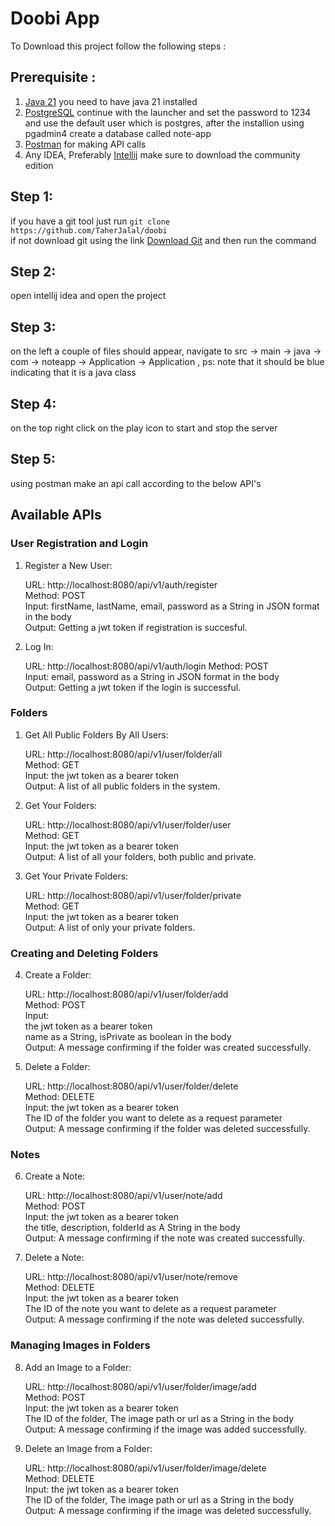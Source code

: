 # Doobi App
To Download this project follow the following steps :
## Prerequisite : 
1. [Java 21](https://www.oracle.com/java/technologies/downloads/) you need to have java 21 installed <br>
2. [PostgreSQL](https://www.enterprisedb.com/downloads/postgres-postgresql-downloads) continue with the launcher and set the password to 1234 and use the default user which is postgres, after the installion using pgadmin4 create a database called note-app<br>
3. [Postman](https://www.postman.com/downloads/) for making API calls <br>
4. Any IDEA, Preferably [Intellij](https://www.jetbrains.com/idea/download/?section=windows) make sure to download the community edition
## Step 1: 
if you have a git tool just run ```git clone https://github.com/TaherJalal/doobi``` <br>if not download git using the link [Download Git](https://git-scm.com/downloads) and then run the command
## Step 2: 
open intellij idea and open the project<br>
## Step 3: 
on the left a couple of files should appear, navigate to  src -> main -> java -> com -> noteapp -> Application -> Application , ps: note that it should be blue indicating that it is a java class
## Step 4: 
on the top right click on the play icon to start and stop the server
## Step 5: 
using postman make an api call according to the below API's <br>

## Available APIs

### User Registration and Login

1. Register a New User:

    URL: http://localhost:8080/api/v1/auth/register<br>
    Method: POST<br>
    Input:
         firstName, lastName, email, password as a String in JSON format in the body <br>
    Output: Getting a jwt token if registration is succesful.

2. Log In:

    URL: http://localhost:8080/api/v1/auth/login
    Method: POST<br>
    Input:
        email, password as a String in JSON format in the body<br>
    Output: Getting a jwt token if the login is successful.

### Folders

1. Get All Public Folders By All Users:

    URL: http://localhost:8080/api/v1/user/folder/all<br>
    Method: GET<br>
    Input: the jwt token as a bearer token<br>
    Output: A list of all public folders in the system.<br>

2. Get Your Folders:

    URL: http://localhost:8080/api/v1/user/folder/user<br>
    Method: GET<br>
    Input: the jwt token as a bearer token<br>
    Output: A list of all your folders, both public and private.<br>

3. Get Your Private Folders:<br>

    URL: http://localhost:8080/api/v1/user/folder/private<br>
    Method: GET<br>
    Input: the jwt token as a bearer token<br>
    Output: A list of only your private folders.<br>

### Creating and Deleting Folders

4. Create a Folder:

    URL: http://localhost:8080/api/v1/user/folder/add<br>
    Method: POST<br>
    Input:<br>
        the jwt token as a bearer token<br>
        name as a String, isPrivate as boolean in the body<br>
    Output: A message confirming if the folder was created successfully.<br>

5. Delete a Folder:

    URL: http://localhost:8080/api/v1/user/folder/delete<br>
    Method: DELETE<br>
    Input:
        the jwt token as a bearer token<br>
        The ID of the folder you want to delete as a request parameter<br>
    Output: A message confirming if the folder was deleted successfully.<br>

### Notes

6. Create a Note:

    URL: http://localhost:8080/api/v1/user/note/add<br>
    Method: POST<br>
    Input:
        the jwt token as a bearer token<br>
        the title, description, folderId as A String in the body<br>
    Output: A message confirming if the note was created successfully.

8. Delete a Note:

    URL: http://localhost:8080/api/v1/user/note/remove<br>
    Method: DELETE<br>
    Input:
        the jwt token as a bearer token<br>
        The ID of the note you want to delete as a request parameter<br>
    Output: A message confirming if the note was deleted successfully.

### Managing Images in Folders

8. Add an Image to a Folder:

    URL: http://localhost:8080/api/v1/user/folder/image/add<br>
    Method: POST<br>
    Input:
        the jwt token as a bearer token<br>
        The ID of the folder, The image path or url as a String in the body<br>
    Output: A message confirming if the image was added successfully.

9. Delete an Image from a Folder:

    URL: http://localhost:8080/api/v1/user/folder/image/delete<br>
    Method: DELETE<br>
    Input:
       the jwt token as a bearer token<br>
        The ID of the folder, The image path or url as a String in the body<br>
    Output: A message confirming if the image was deleted successfully.
